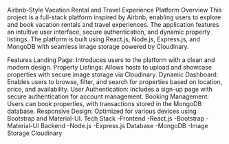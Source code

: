 Airbnb-Style Vacation Rental and Travel Experience Platform
Overview
This project is a full-stack platform inspired by Airbnb, enabling users to explore and book vacation rentals and travel experiences. The application features an intuitive user interface, secure authentication, and dynamic property listings. The platform is built using React.js, Node.js, Express.js, and MongoDB with seamless image storage powered by Cloudinary.

Features
Landing Page: Introduces users to the platform with a clean and modern design.
Property Listings: Allows hosts to upload and showcase properties with secure image storage via Cloudinary.
Dynamic Dashboard: Enables users to browse, filter, and search for properties based on location, price, and availability.
User Authentication: Includes a sign-up page with secure authentication for account management.
Booking Management: Users can book properties, with transactions stored in the MongoDB database.
Responsive Design: Optimized for various devices using Bootstrap and Material-UI.
Tech Stack
-Frontend
-React.js
-Bootstrap
-Material-UI
Backend
-Node.js
-Express.js
Database
-MongoDB
-Image Storage
Cloudinary